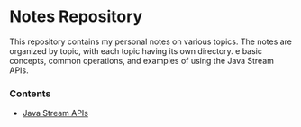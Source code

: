 # Notes Repository

This repository contains my personal notes on various topics. The notes are organized by topic, with each topic having its own directory.
e basic concepts, common operations, and examples of using the Java Stream APIs.

### Contents

- [Java Stream APIs](Java-StreamAPIs.md)
